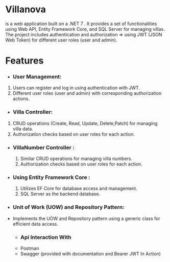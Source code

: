 # Villanova 
is a web application built on a .NET 7 . It provides a set of functionalities using Web API, Entity Framework Core, and SQL Server for managing villas. 
The project includes authentication and authorization => using JWT (JSON Web Token) for different user roles (user and admin).
# Features 
 - ### User Management:
1. Users can register and log in using authentication with JWT.
1. Different user roles (user and admin) with corresponding authorization actions.
- ### Villa Controller:
1. CRUD operations (Create, Read, Update, Delete,Patch) for managing villa data.
1. Authorization checks based on user roles for each action.
- ### VillaNumber Controller :
  1. Similar CRUD operations for managing villa numbers.
  1. Authorization checks based on user roles for each action.
   
- ### Using Entity Framework Core :
   1. Utilizes EF Core for database access and management.
   2. SQL Server as the backend database.
    
 - ### Unit of Work (UOW) and Repository Pattern:
  - Implements the UOW and Repository pattern using a generic class for efficient data access.
    
    - ### Api Interaction With
    - Postman
    - Swagger (provided with documentation and Bearer JWT In Action)
